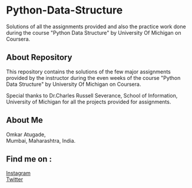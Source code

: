 # Python-Data-Structure
Solutions of all the assignments provided and also the practice work done during the course "Python Data Structure" by University Of Michigan on Coursera.


## About Repository
This repository contains the solutions of the few major assignments provided by the instructor during the even weeks of the course "Python Data Structure" by University Of Michigan on Coursera.

Special thanks to Dr.Charles Russell Severance, School of Information, University of Michigan for all the projects provided for assignments.

## About Me
Omkar Atugade,<br>
Mumbai, Maharashtra, India.

## Find me on :
[Instagram](https://www.instagram.com/omi_atugade)<br>
[Twitter](https://www.twitter.com/Atugade-Omkar)
